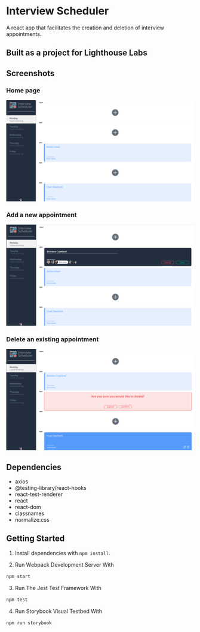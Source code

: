 # Interview Scheduler

A react app that facilitates the creation and deletion of interview appointments.

## Built as a project for Lighthouse Labs

## Screenshots

### Home page
![Home_Screenshot](https://github.com/copelandbrandon/Scheduler/blob/master/docs/home_screenshot.png?raw=true)
### Add a new appointment
![Add_Screenshot](https://github.com/copelandbrandon/Scheduler/blob/master/docs/add_screenshot.png?raw=true)
### Delete an existing appointment
![Delete_Screenshot](https://github.com/copelandbrandon/Scheduler/blob/master/docs/delete_screenshot.png?raw=true)

## Dependencies

- axios
- @testing-library/react-hooks
- react-test-renderer
- react
- react-dom
- classnames
- normalize.css

## Getting Started

1. Install dependencies with `npm install`.

2. Run Webpack Development Server With
```sh
npm start
```
3. Run The Jest Test Framework With
```sh
npm test
```
4. Run Storybook Visual Testbed With
```sh
npm run storybook
```